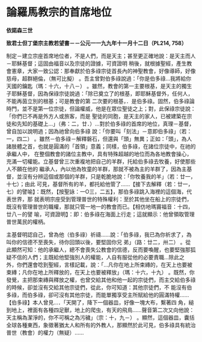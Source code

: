 # 論羅馬教宗的首席地位


**依諾森三世**

**致君士但丁堡宗主教若望書－－公元一一九九年十一月十二日（PL214, 758）**





制定－建立宗座首席地位者，不是人們，而是天主；甚至更正確地說：是天主而人－耶穌基督；這固由福音以及宗徒的證據，可資證明
稍後，就根據聖經，產生教會憲章，大家一致公認：那奉獻於伯多祿宗徒首長內的神聖教會，好像導師，好像慈母，超群絕倫，（無可比擬） 
。吾主曾對伯多祿說過：「你是伯多祿…我將給你天國的鑰匙（瑪：十六，十八－） 
。雖然，教會的第一主要根基，是天主的獨生子耶穌基督，因為保祿宗徒說過：「除已奠立了的根基，即耶穌基督外，任何人，不能再茵立別的根基；可是教會的第
二次要的根基，．是伯多祿。固然，伯多祿論時門，並不是第一位宗徒，但論權威，他是在眾位聖徒之上；對，此保祿宗徒說：「你們已不再是外方人或旅客，而是
聖徒的同胞，是天主的家人，已被建築在宗徒和先知的基礎上…」（弗：二，廿．）…對於伯多祿的首席的地位，真理－基督，曾自加以說明過；因為祂曾向伯多祿
說：「你要叫「刻法」－意即伯多祿」（若：一，四二） 
。雖然－伯多祿－解釋磐石，但還與「頭」無異；正如：「頭」，為人諸肢體之首，也就是圓滿的「首領」意義；同樣，伯多祿，在諸位宗徒中，在祂的承繼人中，
在整個教會的諸位主教中，具有特殊超越的地位而為各地教會操心，充滿一切權能。立基督曾三次重複地把自己的羊群，托給伯多祿去牧養，好使那些人不願在他的
繼承人，內以他為牧童的羊群，那就不被為主的羊群了，因為主基督，並沒有分辨這個或那個的羊群，只是乾脆地說：「你牧養我的羊」（若：廿一，十七）；由此
可見，基督所有的羊，都托給他管了……【接下去解釋（若：廿一，七）的譬喻】：既然，【按聖詠：一O三，二五】，那伯多祿跳入海裡的這個海，代表世界，那
就表明宗座受到管理普世的特殊權利：至於其他坐在船上的宗徒們，既沒有管理普世的職權，那就只管一地一的教會而已。【相仿地瑪竇福音：十四，廿八－的譬
喻，可資證明】：即：伯多祿在海面上行走；這就顯示：他曾領取管理普世萬民的權柄。

主基督明認自己，曾為他（伯多祿）祈禱……說：「伯多祿，我已為你祈求了，為叫你的信德不至喪失，待你回頭以後，要堅固你兄
弟」（路：廿二，卅二） 
。從此顯然可知：他的承繼人，總不會喪失公教會的信德，反而要喚醒，也要堅強那狐疑不信的人們；主既給他堅強別人的權能，人自有服從他的必要責職…除此之
外，你們還會唸到聖經，言樣記載，說：「…凡你在地上所束縳的，在天上也要被束縳；凡你在地上所釋放的，在天上也要被釋放」（瑪：十六，十九） 
。既然，你發覺，主把那束縳與釋放之權，也曾交給其他和他一起的宗徒們，而主交給伯多祿的時候，卻並沒有交給其他宗徒們，從此，你可知道：其他宗徒們，不
能沒有伯多祿，而伯多祿，卻可沒有其他宗徒，而能單獨享受主所賦給他的圓滿特權……【伯多祿】本人曾見…．「天開了，降下一個器皿，好像一塊大布，繫著四
角，縋到地上，裡面有各種四足獸，地上的爬虫，有天的飛鳥……聲音第二次又向他說：天主稱為潔淨的，你不可稱之為污穢」（宗：十，九－） 
。顯然，這個器皿，囊括全球各種東西，象徵著猶太人和所有的外教人，那顯然於此可見，伯多祿具有統治普世（教會）的權力（無疑）……

